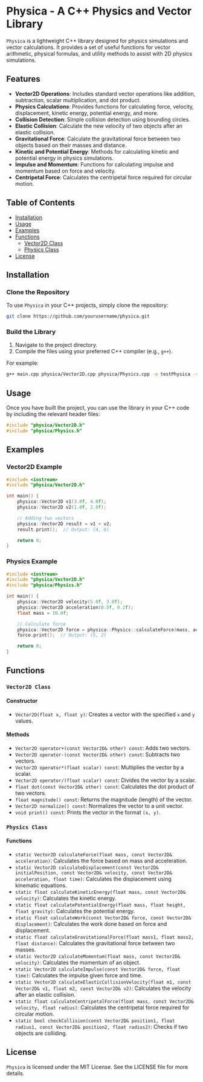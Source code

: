 # Physica - A C++ Physics and Vector Library

`Physica` is a lightweight C++ library designed for physics simulations and vector calculations. It provides a set of useful functions for vector arithmetic, physical formulas, and utility methods to assist with 2D physics simulations.

## Features

- **Vector2D Operations**: Includes standard vector operations like addition, subtraction, scalar multiplication, and dot product.
- **Physics Calculations**: Provides functions for calculating force, velocity, displacement, kinetic energy, potential energy, and more.
- **Collision Detection**: Simple collision detection using bounding circles.
- **Elastic Collision**: Calculate the new velocity of two objects after an elastic collision.
- **Gravitational Force**: Calculate the gravitational force between two objects based on their masses and distance.
- **Kinetic and Potential Energy**: Methods for calculating kinetic and potential energy in physics simulations.
- **Impulse and Momentum**: Functions for calculating impulse and momentum based on force and velocity.
- **Centripetal Force**: Calculates the centripetal force required for circular motion.

## Table of Contents

- [Installation](#installation)
- [Usage](#usage)
- [Examples](#examples)
- [Functions](#functions)
  - [Vector2D Class](#vector2d-class)
  - [Physics Class](#physics-class)
- [License](#license)

## Installation

### Clone the Repository

To use `Physica` in your C++ projects, simply clone the repository:

```bash
git clone https://github.com/yourusername/physica.git
```

### Build the Library

1. Navigate to the project directory.
2. Compile the files using your preferred C++ compiler (e.g., `g++`).

For example:

```bash
g++ main.cpp physica/Vector2D.cpp physica/Physics.cpp -o testPhysica -std=c++17
```

## Usage

Once you have built the project, you can use the library in your C++ code by including the relevant header files:

```cpp
#include "physica/Vector2D.h"
#include "physica/Physics.h"
```

## Examples

### Vector2D Example

```cpp
#include <iostream>
#include "physica/Vector2D.h"

int main() {
    physica::Vector2D v1(3.0f, 4.0f);
    physica::Vector2D v2(1.0f, 2.0f);

    // Adding two vectors
    physica::Vector2D result = v1 + v2;
    result.print();  // Output: (4, 6)

    return 0;
}
```

### Physics Example

```cpp
#include <iostream>
#include "physica/Vector2D.h"
#include "physica/Physics.h"

int main() {
    physica::Vector2D velocity(5.0f, 3.0f);
    physica::Vector2D acceleration(0.5f, 0.2f);
    float mass = 10.0f;

    // Calculate force
    physica::Vector2D force = physica::Physics::calculateForce(mass, acceleration);
    force.print();  // Output: (5, 2)

    return 0;
}
```

## Functions

### `Vector2D Class`

#### Constructor

- `Vector2D(float x, float y)`: Creates a vector with the specified `x` and `y` values.

#### Methods

- `Vector2D operator+(const Vector2D& other) const`: Adds two vectors.
- `Vector2D operator-(const Vector2D& other) const`: Subtracts two vectors.
- `Vector2D operator*(float scalar) const`: Multiplies the vector by a scalar.
- `Vector2D operator/(float scalar) const`: Divides the vector by a scalar.
- `float dot(const Vector2D& other) const`: Calculates the dot product of two vectors.
- `float magnitude() const`: Returns the magnitude (length) of the vector.
- `Vector2D normalize() const`: Normalizes the vector to a unit vector.
- `void print() const`: Prints the vector in the format `(x, y)`.

### `Physics Class`

#### Functions

- `static Vector2D calculateForce(float mass, const Vector2D& acceleration)`: Calculates the force based on mass and acceleration.
- `static Vector2D calculateDisplacement(const Vector2D& initialPosition, const Vector2D& velocity, const Vector2D& acceleration, float time)`: Calculates the displacement using kinematic equations.
- `static float calculateKineticEnergy(float mass, const Vector2D& velocity)`: Calculates the kinetic energy.
- `static float calculatePotentialEnergy(float mass, float height, float gravity)`: Calculates the potential energy.
- `static float calculateWork(const Vector2D& force, const Vector2D& displacement)`: Calculates the work done based on force and displacement.
- `static float calculateGravitationalForce(float mass1, float mass2, float distance)`: Calculates the gravitational force between two masses.
- `static Vector2D calculateMomentum(float mass, const Vector2D& velocity)`: Calculates the momentum of an object.
- `static Vector2D calculateImpulse(const Vector2D& force, float time)`: Calculates the impulse given force and time.
- `static Vector2D calculateElasticCollisionVelocity(float m1, const Vector2D& v1, float m2, const Vector2D& v2)`: Calculates the velocity after an elastic collision.
- `static float calculateCentripetalForce(float mass, const Vector2D& velocity, float radius)`: Calculates the centripetal force required for circular motion.
- `static bool checkCollision(const Vector2D& position1, float radius1, const Vector2D& position2, float radius2)`: Checks if two objects are colliding.

## License

`Physica` is licensed under the MIT License. See the LICENSE file for more details.
